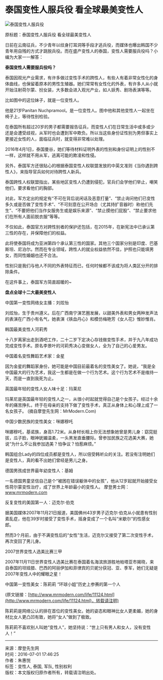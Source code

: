 # 泰国变性人服兵役 看全球最美变性人

![泰国变性人服兵役](http://m.haiwainet.cn/images/270X56.png)

原标题：泰国变性人服兵役 看全球最美变性人

日前在云南征兵，不少青年以纹身打耳洞等手段才逃兵役，而媒体也曝出韩国不少青年用自残的方式才跳脱兵役。而在盛产变性人的泰国，变性人需要服兵役吗？小编为大家一一解答：

**泰国变性人需要服兵役吗？**

泰国因观光产业需求，有许多做过变性手术的跨性人，有些人有着非常女性化的身体曲线，也保留着原本的男性生殖器。她们常常有女性化的外表，有许多人从小就开始注射荷尔蒙、扮女装，大多数会进入观光产业，如人妖秀、剧场表演等等。

比如图中的这位妹子，就是一位变性人。

他是21岁Panitan Nuchpramool。是一位变性人。图中他和其他变性人一起坐在椅子上，等待性别检验。

在泰国所有超过20岁的男子都需要报告征兵，而变性人们在日常生活中或多或少还是会遭受歧视，从军时也会遭到军中欺负。所以当这些身份证性别为男但事实上更接近女性的人，面临征兵时，就变得非常难以处理。

2016年4月1日，泰国曼谷，她们等待材料证明外表的性别和身份证明上的性别不一样，这样就不用从军，逃离可能的欺凌和性侵。

另外，泰国军方还很贴心的根据泰国变性人权联盟发放的中英文准则《当你遇到跨性人》，来指导官兵如何对待跨性人新兵。

泰国跨性人权联盟指出，某些地区变性人仍遭到侵犯，官兵们会学他们举止，嘲笑他们，要求看他们的胸部。

对此，军方定出的规定有“不可在背后说闲话及恶意打量”、“禁止询问他们已变性多久或是否做了变性手术”、“不可刻意在公开场合（尤其持扩音器时）称他们先生”、“不要把他们当作女服务生或是娱乐来源”、“禁止摸他们屁股”、“禁止要求他们在所有人面前脱衣服”等等。

不仅如此，泰国官方对跨性别者的保护还包括，在2015年，在新宪法中已承认第三性的存在，并保障他们的权益。

此将使泰国将成为亚洲第四个承认第三性的国家。其他三个国家分别是印度、巴基斯坦、尼泊尔。然而在专业领域，跨性人的就业权益依然不佳，护照也只能填男女，而同性婚姻也还不合法。

性别只是我们与他人不同的外表特征而已，任何时候都不该成为将人类区分开的排除条件。

在这件事上，泰国军方简直超暖的~

**盘点全球十二大最美变性人**

中国第一变性网络女主播：刘炫怡

刘炫怡，生于贵州遵义。后在广西南宁演艺圈发展，以甜美外表和男女两种发声法的表演在广西小有名气，她表演《铁血丹心》和模仿梅艳芳《女人花》惟妙惟肖。

韩国最美变性人河莉秀

十八岁离家出走到酒吧工作，二十二岁下定决心存钱做变性手术，并于九八年成功完成变性手术。原名李景叶的河莉秀决心变做女人，全为了自己的心爱男友。

中国着名变性舞蹈艺术家：金星

因为金星的舞蹈家身份，她可能是中国目前最着名的变性美女了。她说，“我是全中国最大的行为艺术，我这一生都是在做一个行为艺术。这个行为艺术不是维持一天，而是一直到我死为止。

英国最年轻的变性人女人味十足：玛莱尼

玛莱尼是英国最年轻的变性人之一，从很小时起就觉得自己是个女孩子。经过十余年的痛苦挣扎，终于在母亲的支持下做了变性手术，真正从身体上和心理上成了一名女孩子。 (摘自摩登先生网：MrModern.Com)

中国少数民族的变性美女：咪娜穆吒

咪娜穆吒，基诺族，身高1.72米。从身材长相上你无法想象她曾是男儿身：窈窕挺拔，瓜子脸，眼神妩媚温柔，一头黑发直垂腰际。曾参加民族之花选美大赛，她说“为什么不让我参加选美？怕争议？怕惹麻烦。”

韩国组合Lady的四位成员都是变性人，所以倍受韩听众的关注。若没有注明她们是变性人，真的看不出她们曾经是男儿之身。

德国男孩成世界最年幼变性人：基姆

一名德国男童坚信自己是个“被困在错误躯体中的女孩”，他从12岁起就开始接受女性荷尔蒙变性治疗，成了世界上年龄最小的变性人。 摩登男士网：www.mrmodern.com

反复变性的美国第一人：迈克尔·伯克

据美国媒体2007年11月21日报道，美国佛州43岁男子迈克尔·伯克从小就患有性别紊乱症，他在39岁时接受了变性手术，摇身变成了一个名叫“米歇尔”的性感女郎。

然而3个月前，由于不满变性后的“女性”生活，迈克尔又接受了第二次变性手术，再次变回了男儿身。

2007世界变性人选美比赛三甲

2007年11月11日世界变性人选美比赛在泰国着名海滨旅游胜地帕塔亚市揭晓，来自泰国的坦娅腊、巴西的阿丽伊加和菲律宾的贝妮分获冠、亚、季军，她们无疑是2007年变性人中的耀眼之星！

中国第一变性美女：陈莉莉 “环球小姐”历史上参赛的第一个人

(原文链接：[http://www.mrmodern.com/life/11124.html](http://www.mrmodern.com/life/11124.html)，转载请注明)

陈莉莉是网络公认的排在首位的变性美女。她的姿态和眼神比女人更柔媚，她的身材比女人更凸凹有致，她将“女人”做到了极致。

陈莉莉不喜欢别人叫她“变性人”，她坚持说：“世上只有男人和女人，没有变性人！”

---

来源：摩登先生网  
时间：2016-07-01 17:46:25  
作者：朱惠悦  
标签：变性人, 泰国, 军队, 性别权利  
版权：本文版权归原作者所有，转载请注明出处。
